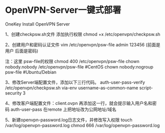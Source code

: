 # OpenVPN-Server一键式部署
OneKey Install OpenVPN Server

1、创建checkpsw.sh文件
添加执行权限
chmod +x /etc/openvpn/checkpsw.sh

2、创建用户和密码认证文件
vim /etc/openvpn/psw-file
admin 123456 (前面是用户 后面是密码)

注：这里 psw-file的权限
chmod 400 /etc/openvpn/psw-file
chown nobody.nobody /etc/openvpn/psw-file       #CentOS
chown nobody:nogroup psw-file     #Ubuntu/Debian
 
3、修改Server端配置文件，添加以下三行代码。
auth-user-pass-verify /etc/openvpn/checkpsw.sh via-env
username-as-common-name
script-security 3

4、修改客户端配置文件：client.ovpn
再添加这一行，就会提示输入用户名和密码
auth-user-pass
在remote 上把地址改为公网地址/域名

5、新建openvpn-password.log日志文件，并修改写入权限
touch /var/log/openvpn-password.log
chmod 666 /var/log/openvpn-password.log